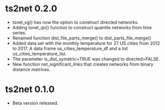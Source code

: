 
# ts2net 0.2.0

* tsnet_vg() has now the option to construct directed networks.
* Adding tsnet_qn() function to construct quantile networks from time series.
* Renamed function dist_file_parts_merge() to dist_parts_file_merge()
* Added data set with the monthly temperature for 27 US cities from 2012 to 2017. A data frame us_cities_temperature_df and a list us_cities_temperature_list.
* The parameter is_dist_symetric=TRUE was changed to directed=FALSE. 
* New function net_significant_links that creates networks from binary distance matrices.

# ts2net 0.1.0

* Beta version released.
